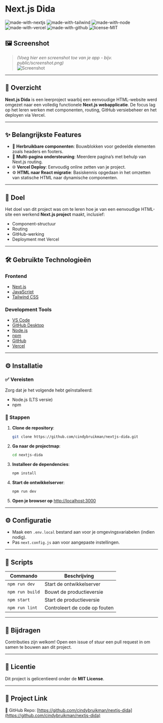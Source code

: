 # Next.js Dida

![made-with-nextjs](https://img.shields.io/badge/Next.js-000?style=for-the-badge&logo=nextdotjs&logoColor=white)
![made-with-tailwind](https://img.shields.io/badge/Tailwind_CSS-38B2AC?style=for-the-badge&logo=tailwind-css&logoColor=white)
![made-with-node](https://img.shields.io/badge/Node.js-339933?style=for-the-badge&logo=nodedotjs&logoColor=white)
![made-with-vercel](https://img.shields.io/badge/Vercel-000000?style=for-the-badge&logo=vercel&logoColor=white)
![made-with-github](https://img.shields.io/badge/GitHub-100000?style=for-the-badge&logo=github&logoColor=white)
![license-MIT](https://img.shields.io/badge/License-MIT-yellow.svg?style=for-the-badge)

## 🖼️ Screenshot

> *(Voeg hier een screenshot toe van je app - bijv. public/screenshot.png)*  
> ![Screenshot](public/screenshot.png)

---

## 📖 Overzicht

**Next.js Dida** is een leerproject waarbij een eenvoudige HTML-website werd omgezet naar een volledig functionele **Next.js webapplicatie**. De focus lag op het leren werken met componenten, routing, GitHub versiebeheer en het deployen via Vercel.

---

## ✨ Belangrijkste Features

- 🔁 **Herbruikbare componenten**: Bouwblokken voor gedeelde elementen zoals headers en footers.
- 📁 **Multi-pagina ondersteuning**: Meerdere pagina’s met behulp van Next.js routing.
- 🌐 **Vercel Deploy**: Eenvoudig online zetten van je project.
- ⚙️ **HTML naar React migratie**: Basiskennis opgedaan in het omzetten van statische HTML naar dynamische componenten.

---

## 🎯 Doel

Het doel van dit project was om te leren hoe je van een eenvoudige HTML-site een werkend **Next.js project** maakt, inclusief:

- Component-structuur
- Routing
- GitHub-werking
- Deployment met Vercel

---

## 🛠️ Gebruikte Technologieën

### Frontend

- [Next.js](https://nextjs.org/)
- [JavaScript](https://developer.mozilla.org/en-US/docs/Web/JavaScript)
- [Tailwind CSS](https://tailwindcss.com/)

### Development Tools

- [VS Code](https://code.visualstudio.com/)
- [GitHub Desktop](https://desktop.github.com/)
- [Node.js](https://nodejs.org/)
- [npm](https://www.npmjs.com/)
- [GitHub](https://github.com/)
- [Vercel](https://vercel.com/)

---

## ⚙️ Installatie

### ✅ Vereisten

Zorg dat je het volgende hebt geïnstalleerd:

- Node.js (LTS versie)
- npm

### 🚀 Stappen

1. **Clone de repository**:

   ```bash
   git clone https://github.com/cindybruikman/nextjs-dida.git
   ```

2. **Ga naar de projectmap**:

   ```bash
   cd nextjs-dida
   ```

3. **Installeer de dependencies**:

   ```bash
   npm install
   ```

4. **Start de ontwikkelserver**:

   ```bash
   npm run dev
   ```

5. **Open je browser op** [http://localhost:3000](http://localhost:3000)

---

## ⚙️ Configuratie

- Maak een `.env.local` bestand aan voor je omgevingsvariabelen (indien nodig).
- Pas `next.config.js` aan voor aangepaste instellingen.

---

## 📜 Scripts

| Commando        | Beschrijving                         |
|-----------------|--------------------------------------|
| `npm run dev`   | Start de ontwikkelserver             |
| `npm run build` | Bouwt de productieversie             |
| `npm start`     | Start de productieversie             |
| `npm run lint`  | Controleert de code op fouten        |

---

## 🤝 Bijdragen

Contributies zijn welkom! Open een issue of stuur een pull request in om samen te bouwen aan dit project.

---

## 📄 Licentie

Dit project is gelicentieerd onder de **MIT License**.

---

## 🔗 Project Link

🔗 GitHub Repo: [https://github.com/cindybruikman/nextjs-dida](https://github.com/cindybruikman/nextjs-dida)